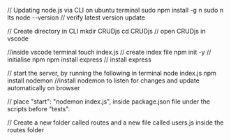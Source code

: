 // Updating node.js via CLI on ubuntu terminal
sudo npm install -g n
sudo n lts
node --version // verify latest version update

// Create directory in CLI
mkdir CRUDjs
cd CRUDjs 
// open CRUDjs in vscode

//inside vscode terminal
touch index.js // create index file 
npm init -y // initialise npm
npm install express // install express

// start the server, by running the following in terminal
node index.js
npm install nodemon //install nodemon to listen for changes and update automatically on browser

// place "start": "nodemon index.js", inside package.json file under the scripts before "tests".

// Create a new folder called routes and a new file called users.js inside the routes folder

